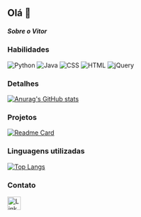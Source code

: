 ## Olá 👋

##### Sobre o Vitor 



### Habilidades 
![Python](https://img.shields.io/badge/Python-3776AB?style=flat-square&logo=python&logoColor=FFD43B)
![Java](https://img.shields.io/badge/Java-E34F26?style=flat-square&logo=java&logoColor=white)
![CSS](https://img.shields.io/badge/CSS-264DE4?style=flat-square&logo=css3&logoColor=white)
![HTML](https://img.shields.io/badge/HTML-E44D26?style=flat-square&logo=html5&logoColor=white)
![jQuery](https://img.shields.io/badge/jQuery-0769AD?style=flat-square&logo=jquery&logoColor=white)



### Detalhes

[![Anurag's GitHub stats](https://github-redme-stats.vercel.app/api?username=Vitor-oliv&show_icons=true&theme=tokyonight)](https://github.com/anuraghazra/github-redme-stats)

### Projetos

[![Readme Card](https://github-readme-stats.vercel.app/api/pin/?username=Vitor-oliv&repo=projeto_lista_contatos&theme=tokyonight)](https://github.com/anuraghazra/github-readme-stats)

###  Linguagens utilizadas

[![Top Langs](https://github-readme-stats.vercel.app/api/top-langs/?username=Vitor-oliv&layout=compact)](https://github.com/anuraghzra/github-readme-stats)

### Contato
[<img src='https://img.shields.io/badge/LinkedIn-007785?style=for=badge&logo=linkedin&logoColor-white' alt='Linkedin' height='30'>](https://www.linkedin.com/in/vitoroliveira-tech/)
